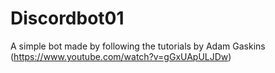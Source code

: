 # Discordbot01
A simple bot made by following the tutorials by Adam Gaskins (https://www.youtube.com/watch?v=gGxUApULJDw) 
